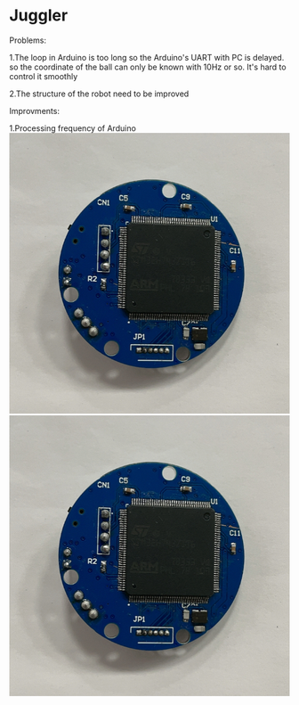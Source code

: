 # Juggler

Problems:

1.The loop in Arduino is too long so the Arduino's UART with PC is delayed. 
so the coordinate of the ball can only be known with 10Hz or so.
It's hard to control it smoothly

2.The structure of the robot need to be improved

Improvments:

1.Processing frequency of Arduino
![](https://github.com/Bjersgen/Simplefoc/blob/main/STM32H7_FOC/image/19.png)
![](https://github.com/Bjersgen/Simplefoc/blob/main/STM32H7_FOC/image/19.png)
